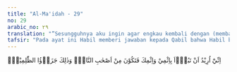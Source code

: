```yaml
---
title: "Al-Ma'idah - 29"
no: 29
arabic_no: ٢٩
translation: "”Sesungguhnya aku ingin agar engkau kembali dengan (membawa) dosa (membunuh)ku dan dosamu sendiri, maka engkau akan menjadi penghuni neraka; dan itulah balasan bagi orang yang zalim.”"
tafsir: "Pada ayat ini Habil memberi jawaban kepada Qabil bahwa Habil berserah diri kepada Allah dan tidak mau menantangnya agar semua dosa, baik dosa Qabil maupun dosa-dosa yang lain sesudah itu, dipikul oleh Qabil sendiri. Habil mendasarkan pernyataannya pada tiga hal yang sangat penting. Pertama, bahwa amal yang dapat diterima itu hanya dari orang yang bertakwa. Kedua, Habil tidak akan membunuh orang, karena takut kepada Allah dan ketiga, Habil tidak melawan, karena takut berdosa yang mengakibatkan akan masuk neraka."
---
```

اِنِّيْٓ اُرِيْدُ اَنْ تَبُوْۤاَ بِاِثْمِيْ وَاِثْمِكَ فَتَكُوْنَ مِنْ اَصْحٰبِ النَّارِۚ وَذٰلِكَ جَزَاۤؤُا الظّٰلِمِيْنَۚ 